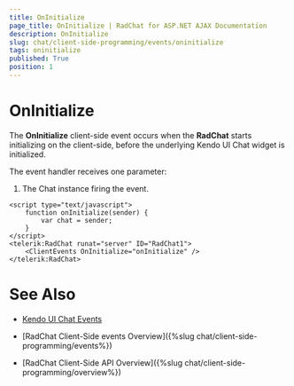 ```yaml
---
title: OnInitialize
page_title: OnInitialize | RadChat for ASP.NET AJAX Documentation
description: OnInitialize
slug: chat/client-side-programming/events/oninitialize
tags: oninitialize
published: True
position: 1
---
```


# OnInitialize

The **OnInitialize** client-side event occurs when the **RadChat** starts initializing on the client-side, before the underlying Kendo UI Chat widget is initialized.

The event handler receives one parameter:

1. The Chat instance firing the event.

````ASPNET
<script type="text/javascript">
    function onInitialize(sender) {
        var chat = sender;
    }
</script>
<telerik:RadChat runat="server" ID="RadChat1">
    <ClientEvents OnInitialize="onInitialize" />
</telerik:RadChat>
````

# See Also

 * [Kendo UI Chat Events](http://docs.telerik.com/kendo-ui/api/javascript/ui/chat#events)

 * [RadChat Client-Side events Overview]({%slug chat/client-side-programming/events%})

 * [RadChat Client-Side API Overview]({%slug chat/client-side-programming/overview%})

